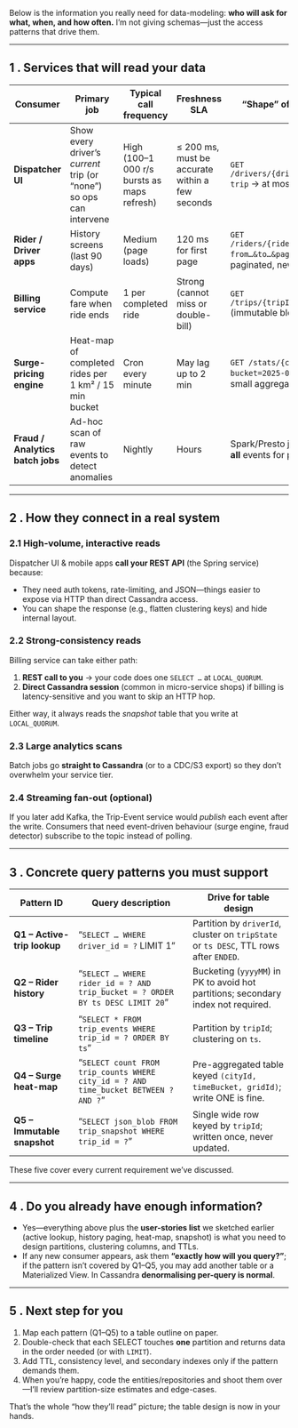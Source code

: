 Below is the information you really need for data-modeling: **who will ask for what, when, and how often.** I’m not giving schemas—just the access patterns that drive them.

---

## 1 .  Services that will read your data

| Consumer                         | Primary job                                                         | Typical call frequency                      | Freshness SLA                                   | “Shape” of each query                                                   |
| -------------------------------- | ------------------------------------------------------------------- | ------------------------------------------- | ----------------------------------------------- | ----------------------------------------------------------------------- |
| **Dispatcher UI**                | Show every driver’s *current* trip (or “none”) so ops can intervene | High (100–1 000 r/s bursts as maps refresh) | ≤ 200 ms, must be accurate within a few seconds | `GET /drivers/{driverId}/active-trip` → at most one row                 |
| **Rider / Driver apps**          | History screens (last 90 days)                                      | Medium (page loads)                         | 120 ms for first page                           | `GET /riders/{riderId}/trips?from…&to…&page=` → paginated, newest-first |
| **Billing service**              | Compute fare when ride ends                                         | 1 per completed ride                        | Strong (cannot miss or double-bill)             | `GET /trips/{tripId}/snapshot` (immutable blob)                         |
| **Surge-pricing engine**         | Heat-map of completed rides per 1 km² / 15 min bucket               | Cron every minute                           | May lag up to 2 min                             | `GET /stats/{cityId}?bucket=2025-06-16T14:00Z` → small aggregate        |
| **Fraud / Analytics batch jobs** | Ad-hoc scan of raw events to detect anomalies                       | Nightly                                     | Hours                                           | Spark/Presto job that reads **all** events for previous 24 h            |

---

## 2 .  How they connect in a real system

### 2.1  High-volume, interactive reads

Dispatcher UI & mobile apps **call your REST API** (the Spring service) because:

* They need auth tokens, rate-limiting, and JSON—things easier to expose via HTTP than direct Cassandra access.
* You can shape the response (e.g., flatten clustering keys) and hide internal layout.

### 2.2  Strong-consistency reads

Billing service can take either path:

1. **REST call to you** → your code does one `SELECT …` at `LOCAL_QUORUM`.
2. **Direct Cassandra session** (common in micro-service shops) if billing is latency-sensitive and you want to skip an HTTP hop.

Either way, it always reads the *snapshot* table that you write at `LOCAL_QUORUM`.

### 2.3  Large analytics scans

Batch jobs go **straight to Cassandra** (or to a CDC/S3 export) so they don’t overwhelm your service tier.

### 2.4  Streaming fan-out (optional)

If you later add Kafka, the Trip-Event service would *publish* each event after the write.
Consumers that need event-driven behaviour (surge engine, fraud detector) subscribe to the topic instead of polling.

---

## 3 .  Concrete query patterns you must support

| Pattern ID                  | Query description                                                                   | Drive for table design                                                                |
| --------------------------- | ----------------------------------------------------------------------------------- | ------------------------------------------------------------------------------------- |
| **Q1 – Active-trip lookup** | “`SELECT … WHERE driver_id = ?` LIMIT 1”                                            | Partition by `driverId`, cluster on `tripState` or `ts DESC`, TTL rows after `ENDED`. |
| **Q2 – Rider history**      | “`SELECT … WHERE rider_id = ? AND trip_bucket = ? ORDER BY ts DESC LIMIT 20`”       | Bucketing (`yyyyMM`) in PK to avoid hot partitions; secondary index not required.     |
| **Q3 – Trip timeline**      | “`SELECT * FROM trip_events WHERE trip_id = ? ORDER BY ts`”                         | Partition by `tripId`; clustering on `ts`.                                            |
| **Q4 – Surge heat-map**     | “`SELECT count FROM trip_counts WHERE city_id = ? AND time_bucket BETWEEN ? AND ?`” | Pre-aggregated table keyed `(cityId, timeBucket, gridId)`; write ONE is fine.         |
| **Q5 – Immutable snapshot** | “`SELECT json_blob FROM trip_snapshot WHERE trip_id = ?`”                           | Single wide row keyed by `tripId`; written once, never updated.                       |

These five cover every current requirement we’ve discussed.

---

## 4 .  Do you already have enough information?

* Yes—everything above plus the **user-stories list** we sketched earlier (active lookup, history paging, heat-map, snapshot) is what you need to design partitions, clustering columns, and TTLs.
* If any new consumer appears, ask them **“exactly how will you query?”**; if the pattern isn’t covered by Q1–Q5, you may add another table or a Materialized View. In Cassandra **denormalising per-query is normal**.

---

## 5 .  Next step for you

1. Map each pattern (Q1–Q5) to a table outline on paper.
2. Double-check that each SELECT touches **one** partition and returns data in the order needed (or with `LIMIT`).
3. Add TTL, consistency level, and secondary indexes only if the pattern demands them.
4. When you’re happy, code the entities/repositories and shoot them over—I’ll review partition-size estimates and edge-cases.

That’s the whole “how they’ll read” picture; the table design is now in your hands.

